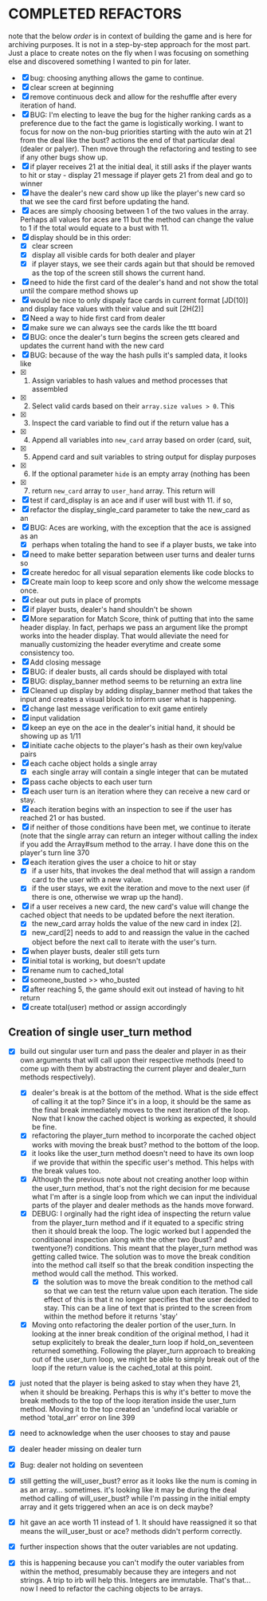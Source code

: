 # COMPLETED REFACTORS
note that the below _order_ is in context of building the game and is here for archiving purposes. It is not in a step-by-step approach for the most part. Just a place to create notes on the fly when I was focusing on something else and discovered something I wanted to pin for later.

- [x] bug: choosing anything allows the game to continue.
- [x] clear screen at beginning 
- [x] remove continuous deck and allow for the reshuffle after every iteration of hand.
- [x] BUG: I'm electing to leave the bug for the higher ranking cards as a preference due to the fact the game is logistically working. I want to focus for now on the non-bug priorities starting with the auto win at 21 from the deal like the bust? actions the end of that particular deal (dealer or palyer). Then move through the refactoring and testing to see if any other bugs show up.
- [x] if player receives 21 at the initial deal, it still asks if the player wants to hit or stay - display 21 message if player gets 21 from deal and go to winner
- [x] have the dealer's new card show up like the player's new card so that we see the card first before updating the hand.
- [x] aces are simply choosing between 1 of the two values in the array. Perhaps all values for aces are 11 but the method can change the value to 1 if the total would equate to a bust with 11. 
- [x] display should be in this order:
  - [x] clear screen
  - [x] display all visible cards for both dealer and player
  - [x] if player stays, we see their cards again but that should be removed as the top of the screen still shows the current hand.
- [x] need to hide the first card of the dealer's hand and not show the total until the compare method shows up 
- [x] would be nice to only dispaly face cards in current format [JD(10)] and display face values with their value and suit [2H(2)]
- [x] Need a way to hide first card from dealer
- [x] make sure we can always see the cards like the ttt board
- [x] BUG: once the dealer's turn begins the screen gets cleared and updates the current hand with the new card
- [x] BUG: because of the way the hash pulls it's sampled data, it looks like
- [x] 1. Assign variables to hash values and method processes that assembled
- [x] 2. Select valid cards based on their `array.size values > 0`. This
- [x] 3. Inspect the card variable to find out if the return value has a
- [x] 4. Append all variables into `new_card` array based on order (card, suit,
- [x] 5. Append card and suit variables to string output for display purposes
- [x] 6. If the optional parameter `hide` is an empty array (nothing has been
- [x] 7. return `new_card` array to `user_hand` array. This return will
- [x] test if card_display is an ace and if user will bust with 11. if so,
- [x] refactor the display_single_card parameter to take the new_card as an
- [x] BUG: Aces are working, with the exception that the ace is assigned as an
  - [x] perhaps when totaling the hand to see if a player busts, we take into
- [x] need to make better separation between user turns and dealer turns so
- [x] create heredoc for all visual separation elements like code blocks to
- [x] Create main loop to keep score and only show the welcome message once. 
- [x] clear out puts in place of prompts
- [x] if player busts, dealer's hand shouldn't be shown 
- [x] More separation for Match Score, think of putting that into the same header display. In fact, perhaps we pass an argument like the prompt works into the header display. That would alleviate the need for manually customizing the header everytime and create some consistency too.
- [x] Add closing message
- [x] BUG: if dealer busts, all cards should be displayed with total
- [x] BUG: display_banner method seems to be returning an extra line
- [x]  Cleaned up display by adding display_banner method that takes the input and creates a visual block to inform user what is happening.
- [x] change last message verification to exit game entirely
- [x] input validation
- [x] keep an eye on the ace in the dealer's initial hand, it should be showing up as 1/11 
- [x] initiate cache objects to the player's hash as their own key/value pairs
- [x] each cache object holds a single array
  - [x] each single array will contain a single integer that can be mutated
- [x] pass cache objects to each user turn
- [x] each user turn is an iteration where they can receive a new card or stay.
- [x] each iteration begins with an inspection to see if the user has reached 21 or has busted.
- [x] if neither of those conditions have been met, we continue to iterate (note that the single array can return an integer without calling the index if you add the Array#sum method to the array. I have done this on the player's turn line 370
- [x] each iteration gives the user a choice to hit or stay
  - [x] if a user hits, that invokes the deal method that will assign a random card to the user with a new value.
  - [x] if the user stays, we exit the iteration and move to the next user (if there is one, otherwise we wrap up the hand).
- [x] if a user receives a new card, the new card's value will change the cached object that needs to be updated before the next iteration. 
  - [x] the new_card array holds the value of the new card in index [2].
  - [x] new_card[2] needs to add to and reassign the value in the cached object before the next call to iterate with the user's turn.
- [x] when player busts, dealer still gets turn
- [x] initial total is working, but doesn't update
- [x] rename num to cached_total
- [x] someone_busted >> who_busted
- [x] after reaching 5, the game should exit out instead of having to hit return
- [x] create total(user) method or assign accordingly

## Creation of single user_turn method

- [x] build out singular user turn and pass the dealer and player in as their own arguments that will call upon their respective methods (need to come up with them by abstracting the current player and dealer_turn methods respectively).
  - [x] dealer's break is at the bottom of the method. What is the side effect of calling it at the top? Since it's in a loop, it should be the same as the final break immediately moves to the next iteration of the loop. Now that I know the cached object is working as expected, it should be fine.
  - [x] refactoring the player_turn method to incorporate the cached object works with moving the break bust? method to the bottom of the loop.
  - [x] it looks like the user_turn method doesn't need to have its own loop if we provide that within the specific user's method. This helps with the break values too. 
  - [x] Although the previous note about not creating another loop within the user_turn method, that's not the right decision for me because what I'm after is a single loop from which we can input the individual parts of the player and dealer methods as the hands move forward.
  - [x] DEBUG: I orginally had the right idea of inspecting the return value from the player_turn method and if it equated to a specific string then it should break the loop. The logic worked but I appended the conditiaonal inspection along with the other two (bust? and twentyone?) conditions. This meant that the player_turn method was getting called twice. The solution was to move the break condition into the method call itself so that the break condition inspecting the method would call the method. This worked.
    - [x] the solution was to move the break condition to the method call so that we can test the return value upon each iteration. The side effect of this is that it no longer specifies that the user decided to stay. This can be a line of text that is printed to the screen from within the method before it returns 'stay'
  - [x] Moving onto refactoring the dealer portion of the user_turn. In looking at the inner break condition of the original method, I had it setup explicitely to break the dealer_turn loop if hold_on_seventeen returned something. Following the player_turn approach to breaking out of the user_turn loop, we might be able to simply break out of the loop if the return value is the cached_total at this point.
- [x] just noted that the player is being asked to stay when they have 21, when it should be breaking. Perhaps this is why it's better to move the break methods to the top of the loop iteration inside the user_turn method. Moving it to the top created an 'undefind local variable or method 'total_arr' error on line 399
- [x] need to acknowledge when the user chooses to stay and pause
- [x] dealer header missing on dealer turn
- [x] Bug: dealer not holding on seventeen
- [x] still getting the will_user_bust? error as it looks like the num is coming in as an array... sometimes. it's looking like it may be during the deal method calling of will_user_bust? while I'm passing in the initial empty array and it gets triggered when an ace is on deck maybe?
- [x] hit gave an ace worth 11 instead of 1. It should have reassigned it so that means the will_user_bust or ace? methods didn't perform correctly.
- [x] further inspection shows that the outer variables are not updating.
- [x] this is happening because you can't modify the outer variables from within the method, presumably because they are integers and not strings. A trip to irb will help this. Integers are immutable. That's that... now I need to refactor the caching objects to be arrays.

